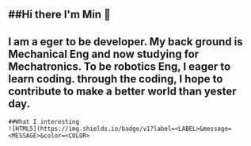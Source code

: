 ##Hi there I'm Min 👋
------------------------
I am a eger to be developer. My back ground is Mechanical Eng and now studying for Mechatronics. To be robotics Eng, I eager to learn coding. through the coding, I hope to contribute to make a better world than yester day. 
------------------------
```
##What I interesting
![HTML5](https://img.shields.io/badge/v1?label=<LABEL>&message=<MESSAGE>&color=<COLOR>
```
<!--
**umeanz/umeanz** is a ✨ _special_ ✨ repository because its `README.md` (this file) appears on your GitHub profile.

Here are some ideas to get you started:

- 🔭 I’m currently working on ...
- 🌱 I’m currently learning ...
- 👯 I’m looking to collaborate on ...
- 🤔 I’m looking for help with ...
- 💬 Ask me about ...
- 📫 How to reach me: ...
- 😄 Pronouns: ...
- ⚡ Fun fact: ...
-->
